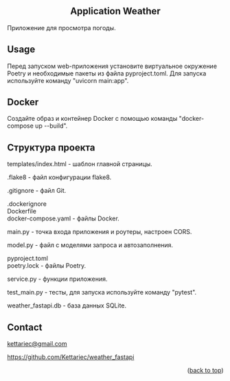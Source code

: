 
<h2 align="center">Application Weather</h2>

Приложение для просмотра погоды.


<!-- USAGE EXAMPLES -->
## Usage

Перед запуском web-приложения установите виртуальное окружение Poetry и необходимые пакеты из файла pyproject.toml. Для запуска используйте команду "uvicorn main:app".


## Docker 
Создайте образ и контейнер Docker с помощью команды "docker-compose up --build".


## Структура проекта

templates/index.html - шаблон главной страницы.

.flake8 - файл конфигурации flake8.

.gitignore - файл Git.

.dockerignore<br>
Dockerfile<br>
docker-compose.yaml - файлы Docker.

main.py - точка входа приложения и роутеры, настроен CORS.

model.py - файл с моделями запроса и автозаполнения.

pyproject.toml<br>
poetry.lock - файлы Poetry.

service.py - функции приложения.

test_main.py - тесты, для запуска используйте команду "pytest".

weather_fastapi.db - база данных SQLite.

<!-- CONTACT -->
## Contact

kettariec@gmail.com

https://github.com/Kettariec/weather_fastapi

<p align="right">(<a href="#readme-top">back to top</a>)</p>